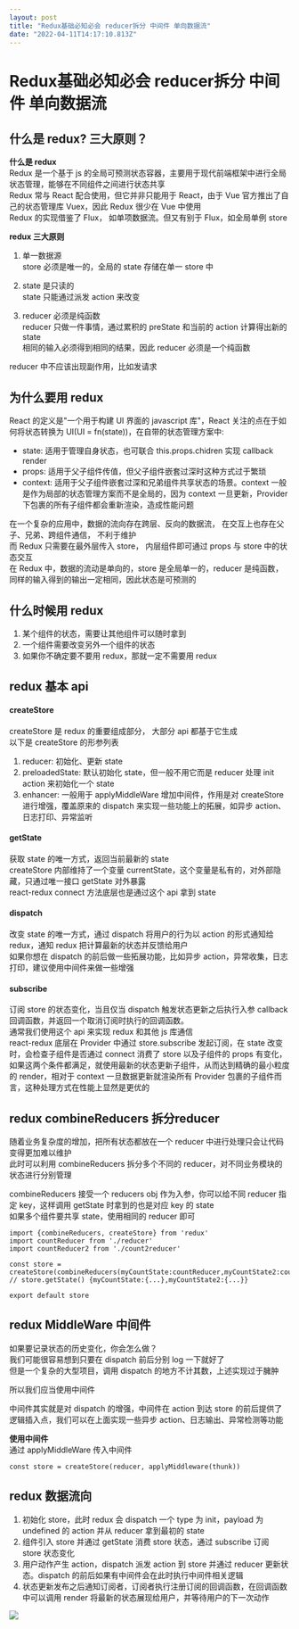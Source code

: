 ```yaml
---
layout: post
title: "Redux基础必知必会 reducer拆分 中间件 单向数据流"
date: "2022-04-11T14:17:10.813Z"
---
```

Redux基础必知必会 reducer拆分 中间件 单向数据流
===============================

什么是 redux? 三大原则？
----------------

**什么是 redux**  
Redux 是一个基于 js 的全局可预测状态容器，主要用于现代前端框架中进行全局状态管理，能够在不同组件之间进行状态共享  
Redux 常与 React 配合使用，但它并非只能用于 React，由于 Vue 官方推出了自己的状态管理库 Vuex，因此 Redux 很少在 Vue 中使用  
Redux 的实现借鉴了 Flux， 如单项数据流。但又有别于 Flux，如全局单例 store  
  

**redux 三大原则**

1.  单一数据源  
    store 必须是唯一的，全局的 state 存储在单一 store 中
    
2.  state 是只读的  
    state 只能通过派发 action 来改变
    
3.  reducer 必须是纯函数  
    reducer 只做一件事情，通过累积的 preState 和当前的 action 计算得出新的 state  
    相同的输入必须得到相同的结果，因此 reducer 必须是一个纯函数
    

reducer 中不应该出现副作用，比如发请求

  

为什么要用 redux
-----------

React 的定义是"一个用于构建 UI 界面的 javascript 库"，React 关注的点在于如何将状态转换为 UI(UI = fn(state))，在自带的状态管理方案中:

*   state: 适用于管理自身状态，也可联合 this.props.chidren 实现 callback render
*   props: 适用于父子组件传值，但父子组件嵌套过深时这种方式过于繁琐
*   context: 适用于父子组件嵌套过深和兄弟组件共享状态的场景。context 一般是作为局部的状态管理方案而不是全局的，因为 context 一旦更新，Provider 下包裹的所有子组件都会重新渲染，造成性能问题

在一个复杂的应用中，数据的流向存在跨层、反向的数据流， 在交互上也存在父子、兄弟、跨组件通信， 不利于维护  
而 Redux 只需要在最外层传入 store， 内层组件即可通过 props 与 store 中的状态交互  
在 Redux 中，数据的流动是单向的，store 是全局单一的，reducer 是纯函数，同样的输入得到的输出一定相同，因此状态是可预测的  
  

什么时候用 redux
-----------

1.  某个组件的状态，需要让其他组件可以随时拿到
2.  一个组件需要改变另外一个组件的状态
3.  如果你不确定要不要用 redux，那就一定不需要用 redux

  

redux 基本 api
------------

#### createStore

createStore 是 redux 的重要组成部分， 大部分 api 都基于它生成  
以下是 createStore 的形参列表

1.  reducer: 初始化、更新 state
2.  preloadedState: 默认初始化 state，但一般不用它而是 reducer 处理 init action 来初始化一个 state
3.  enhancer: 一般用于 applyMiddleWare 增加中间件，作用是对 createStore 进行增强，覆盖原来的 dispatch 来实现一些功能上的拓展，如异步 action、日志打印、异常监听

  

#### getState

获取 state 的唯一方式，返回当前最新的 state  
createStore 内部维持了一个变量 currentState，这个变量是私有的，对外部隐藏，只通过唯一接口 getState 对外暴露  
react-redux connect 方法底层也是通过这个 api 拿到 state

  

#### dispatch

改变 state 的唯一方式，通过 dispatch 将用户的行为以 action 的形式通知给 redux，通知 redux 把计算最新的状态并反馈给用户  
如果你想在 dispatch 的前后做一些拓展功能，比如异步 action，异常收集，日志打印，建议使用中间件来做一些增强

  

#### subscribe

订阅 store 的状态变化，当且仅当 dispatch 触发状态更新之后执行入参 callback 回调函数，并返回一个取消订阅时执行的回调函数。  
通常我们使用这个 api 来实现 redux 和其他 js 库通信  
react-redux 底层在 Provider 中通过 store.subscribe 发起订阅，在 state 改变时，会检查子组件是否通过 connect 消费了 store 以及子组件的 props 有变化，如果这两个条件都满足，就使用最新的状态更新子组件，从而达到精确的最小粒度的 render，相对于 context 一旦数据更新就渲染所有 Provider 包裹的子组件而言，这种处理方式在性能上显然是更优的

  

redux combineReducers 拆分reducer
-------------------------------

随着业务复杂度的增加，把所有状态都放在一个 reducer 中进行处理只会让代码变得更加难以维护  
此时可以利用 combineReducers 拆分多个不同的 reducer，对不同业务模块的状态进行分别管理

combineReducers 接受一个 reducers obj 作为入参，你可以给不同 reducer 指定 key，这样调用 getState 时拿到的也是对应 key 的 state  
如果多个组件要共享 state，使用相同的 reducer 即可

    import {combineReducers, createStore} from 'redux'
    import countReducer from './reducer'
    import countReducer2 from './count2reducer'
    
    const store = createStore(combineReducers(myCountState:countReducer,myCountState2:countReducer2}))
    // store.getState() {myCountState:{...},myCountState2:{...}}
    
    export default store
    

  

redux MiddleWare 中间件
--------------------

如果要记录状态的历史变化，你会怎么做？  
我们可能很容易想到只要在 dispatch 前后分别 log 一下就好了  
但是一个复杂的大型项目，调用 dispatch 的地方不计其数，上述实现过于臃肿

所以我们应当使用中间件

中间件其实就是对 dispatch 的增强，中间件在 action 到达 store 的前后提供了逻辑插入点，我们可以在上面实现一些异步 action、日志输出、异常检测等功能

**使用中间件**  
通过 applyMiddleWare 传入中间件

    const store = createStore(reducer, applyMiddleware(thunk))
    

  

redux 数据流向
----------

1.  初始化 store，此时 redux 会 dispatch 一个 type 为 init，payload 为 undefined 的 action 并从 reducer 拿到最初的 state
2.  组件引入 store 并通过 getState 消费 store 状态，通过 subscribe 订阅 store 状态变化
3.  用户动作产生 action，dispatch 派发 action 到 store 并通过 reducer 更新状态。dispatch 的前后如果有中间件会在此时执行中间件相关逻辑
4.  状态更新发布之后通知订阅者，订阅者执行注册订阅的回调函数，在回调函数中可以调用 render 将最新的状态展现给用户，并等待用户的下一次动作

![](https://img-blog.csdnimg.cn/img_convert/0867d5b00e401a2d52aa2684dc60ccdc.png)
